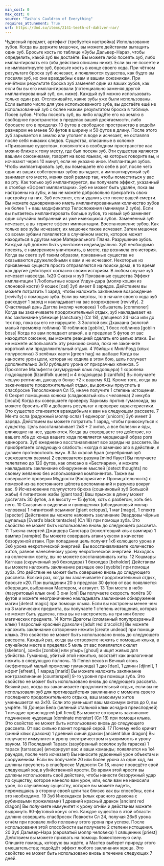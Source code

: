 ```yaml
---
min_cost: 0
max_cost: 0
source: "Tasha's Cauldron of Everything"
requires_attunement: True
url: https://dnd.su/items/2141-teeth-of-dahlver-nar/
---
```


Чудесный предмет, артефакт (требуется настройка)
Использование зубов. Когда вы держите мешочек, вы можете действием вытащить один зуб. Бросьте кость по таблице «Зубы Дальвер-Нара», чтобы определить, какой зуб вы достаёте. Вы можете либо посеять зуб, либо имплантировать его (оба действия описаны ниже).
Если вы не посеете и не имплантируете зуб, бросьте кость в конце своего хода. При чётном результате броска зуб исчезает, и появляются существа, как будто вы посеяли зуб, но они враждебны к вам и вашим союзникам. При нечётном результате броска зуб заменяет один из ваших зубов, как если бы вы его имплантировали (потенциально заменяя другой имплантированный зуб, см. ниже).
Каждый зуб можно использовать только один раз. Отслеживайте, какие зубы уже были использованы. Если выпало число для уже использованного зуба, вы достаёте ещё не использованный зуб с более низким результатом броска в таблице.
Посев зубов. Чтобы посеять зуб, вы либо кладёте его на землю в свободное пространство в пределах вашей досягаемости, либо бросаете его в пределах 10 футов в свободное пространство в водоём размером не менее 50 футов в ширину и 50 футов в длину. После этого зуб зарывается в землю или утопает в воде и исчезает, не оставляя после себя никаких следов. Существа, описанные в колонке «Призванные существа», появляются в свободном пространстве как можно ближе к тому месту, где был посеян зуб. Эти существа являются вашими союзниками, говорят на всех языках, на которых говорите вы, и исчезают через 10 минут, если не указано иное.
Имплантация зубов. Чтобы имплантировать зуб, вы помещаете его себе в рот, после чего один из ваших собственных зубов выпадает, а имплантируемый зуб занимает его место, меняя свой размер так, чтобы поместиться у вас во рту. Как только зуб имплантируется, вы получаете эффект, указанный в столбце «Эффект имплантации». Зуб не может быть удалён, пока вы настроены на зубы, и вы не можете добровольно прекратить свою настройку на них. Зуб исчезнет, если удалить его после вашей смерти. Вы можете одновременно иметь имплантированными количество зубов не более 1 + ваш модификатор Телосложения (минимум 2 зуба). Если вы пытаетесь имплантировать больше зубов, то новый зуб заменяет один случайно выбранный из уже имеющихся зубов. Заменённый зуб исчезает, а вы теряете эффект имплантации.
Восстановление зубов. Как только все зубы исчезают, их мешочек также исчезает. Затем мешочек со всеми зубами появляется в случайном месте, которое может находиться в другом мире Материального Плана.
Разрушение зубов. Каждый зуб должен быть уничтожен индивидуально. Зуб необходимо посеять, с намерением уничтожить, в месте, где возникла его история. Когда вы сеете зуб таким образом, призванные существа не оказываются дружелюбными к вам и не исчезают. Некоторые из призванных существ просто отправляются на поиски дома, в то время как другие действуют согласно своим историям. В любом случае зуб исчезает навсегда.
1к20
Сказка и зуб
Призванные существа
Эффект имплантации
1
Любопытные кошки Улдун-дара (моляр кошки из слоновой кости)
9 кошек [cat]
Зуб имеет 8 зарядов. Действием вы можете потратить 1 заряд, чтобы наложить заклинание возрождение [revivify] с помощью зуба. Если вы мертвы, то в начале своего хода зуб расходует 1 заряд и накладывает на вас возрождение [revivify].
2
Счастливый день Даггла (моляр человека)
1 обыватель [commoner]
Когда вы заканчиваете продолжительный отдых, зуб накладывает на вас заклинание убежище [sanctuary] (Сл 18), длящееся 24 часа или до тех пор, пока вы его не нарушите.
3
Золотой век Дхакаана (золотой малый премоляр гоблина)
10 гоблинов [goblin], 1 босс гоблинов [goblin boss]
Когда по вам попадают атакой, а в пределах 5 футов от вас находится союзник, вы можете реакцией сделать его целью атаки. Вы не можете использовать эту реакцию снова, пока не закончите короткий или продолжительный отдых.
4
Убийцы с МиллРоуд (клык полурослика)
3 зелёных карги [green hag] на шабаше
Когда вы наносите урон цели, которая не ходила в этом бою, цель получает дополнительно 3к10 рубящего урона от призрачных клинков.
5
Проклятие Мальфегги (изумрудный клык людоящера)
1 королева людоящеров [lizardfolk queen] и 4 людоящера [lizardfolk]
Вы получаете чешую рептилии, дающую бонус +2 к вашему КД. Кроме того, когда вы заканчиваете продолжительный отдых, вы должны преуспеть в спасброске Телосложения Сл 15, иначе получите 1 степень истощения.
6
Секрет помощника конюха (сладковатый клык человека)
2 инкуба [incubi]
Когда вы совершаете проверку Харизмы против гуманоида, вы можете бросить к10 и добавить результат к проверке характеристики. Это существо становится враждебным к вам на следующем рассвете.
7
Мечта осла (радужный моляр осла)
1 единорог [unicorn]
Зуб имеет 3 заряда. Действием вы можете потратить 1 заряд, чтобы прикоснуться к существу. Цель восстанавливает 2к8 + 2 хитов, а все болезни и яды, влияющие на нее, удаляются. Когда вы совершаете это действие, из вашего лба до конца вашего хода появляется мерцающий образ рога единорога. Зуб ежедневно восстанавливает все заряды на рассвете. Вы приобретаете следующую слабость: «когда я замечаю зло в действии, я должен противостоять ему».
8
За скалой Брал (серебряный зуб свежевателя разума)
2 свежевателя разума [mind flayer]
Вы получаете телепатию до 120 футов, как описано в «Бестиарии», и можете накладывать заклинание обнаружение мыслей [detect thoughts] по своему желанию без использования компонентов. Также вы совершаете проверки Мудрости (Восприятие и Проницательность) с помехой из-за постоянного шёпота воспоминаний и разумов вокруг вас.
9
Исчезновение полупустого брюха (сошниковый зуб Большой жабы)
4 гигантские жабы [giant toad]
Ваш прыжок в длину может достигать 30 футов, а в высоту — 15 футов, хоть с разбегом, хоть без него.
10
Сказания о видениях и привидениях (обсидиановый моляр человека)
1 гигантский осьминог [giant octopus], 1 маг [mage], 1 спектр [specter]
Действием вы можете наложить заклинание Эвардовы чёрные щупальца [Evard’s black tentacles] (Сл 18) при помощи зуба. Это свойство не может быть использовано вновь до следующего рассвета.
11
Тысяча смертей Джандера Санстара (пожелтевший клык вампира)
1 вампир [vampire]
Вы можете совершать атаки укусом в качестве безоружной атаки. При попадании цель получит 1к6 колющего урона и 3к6 урона некротической энергией. Вы восстанавливаете количество хитов, равное нанесённому урону некротической энергией. Находясь на солнечном свету, вы не можете восстанавливать хиты.
12
Кошмары Каггаша (скрученный зуб бехолдера)
1 бехолдер [beholder]
Действием вы можете наложить заклинание разящее око [eyebite] при помощи зуба. Это действие не может быть совершено вновь до следующего рассвета. Всякий раз, когда вы заканчиваете продолжительный отдых, бросьте к20. При выпадении 20 в пределах 30 футов от вас появляется аберрация, выбранная Мастером, и атакует.
13
Три моста в небо (лазуритовый клык они)
3 они [oni]
Вы получаете скорость полёта 30 футов и можете неограниченно накладывать заклинание обнаружение магии [detect magic] при помощи клыка. Если вы настроены менее чем на 3 магических предмета, вы получаете 1 степень истощения, которая не может быть удалена, пока вы не настроитесь на три или более магических предмета.
14
Когти Драготы (сломанный полупрозрачный клык)
1 взрослый красный драколич [adult red dracolich]
Вы можете наложить заклинание сотворение нежити [create undead] при помощи клыка. Это свойство не может быть использовано вновь до следующего рассвета. Каждый раз, когда вы сотворяете нежить с помощью клыка, в случайном месте в пределах 5 миль от вас появляется скелет [skeleton], зомби [zombie] или упырь [ghoul] и ищет живых для убийства. Гуманоид, убитый этой нежитью, восстаёт как аналогичная нежить в следующую полночь.
15
Пепел веков и Вечный огонь (нефритовый малый премоляр гуманоида)
1 дао [dao], 1 джинн [djinni], 1 ифрит [efreeti], 1 марид [marid]
Вы можете наложить заклинание контрзаклинание [counterspell] 9-го уровня при помощи зуба. Это свойство не может быть использовано вновь до следующего рассвета. Всякий раз, когда вы заканчиваете продолжительный отдых, если вы не использовали зуб для противодействия заклинанию с момента своего последнего продолжительного отдыха, ваш максимум хитов уменьшается на 2к10. Если это уменьшит ваш максимум хитов до 0, вы умрёте.
16
Дочери Бела (зеленый стальной клык исчадия преисподней)
1 исчадие преисподней [pit fiend]
Вы можете сотворить заклинание подчинение чудовища [dominate monster] (Сл 18) при помощи клыка. Это свойство не может быть использовано вновь до следующего рассвета. От вас сильно пахнет горящей серой.
17
Почему небо кричит (синий клык дракона)
1 древний синий дракон [ancient blue dragon]
Вы получаете иммунитет к урону электричеством и уязвимость к урону звуком.
18
Последний Тараск (зазубренный осколок зуба тараска)
1 тараск [tarrasque] (игнорирует вас и ваши команды; появляется на 1к4 раундов, после чего исчезает)
Вы наносите удвоенный урон объектам и сооружениям. Если вы получаете 20 или более урона за один ход, вы должны преуспеть в спасброске Мудрости Сл 18, иначе проведёте свой следующий ход в убийственной ярости. Во время этой ярости вы должны использовать своё действие, чтобы нанести безоружный удар по существу, которое нанесло вам урон, или, если вам не наносили урон, по случайному существу, которое вы можете видеть, перемещаясь в сторону своей цели так близко как вы способны, если это необходимо.
19
Зуб Инсендакса (клык красного дракона с рубиновыми прожилками)
1 древний красный дракон [ancient red dragon]
Вы получаете иммунитет к урону огнём и действием можете выдохнуть 90-футовый конус огня. Каждое существо в этой области должно совершить спасбросок Ловкости Сл 24, получая 26к6 урона огнём при провале либо половину этого урона при успехе. После использования этой способности вы получаете 2 степени истощения.
20
Зуб Дальвер-Нара (сероватый моляр человека)
1 священник [priest]
Действием вы можете призвать на помощь божественную силу. Опишите помощь, которую вы ждёте, а Мастер выберет природу этого вмешательства; подойдёт эффект любого заклинания жреца. Это свойство не может быть использовано вновь в течение следующих 7 дней.